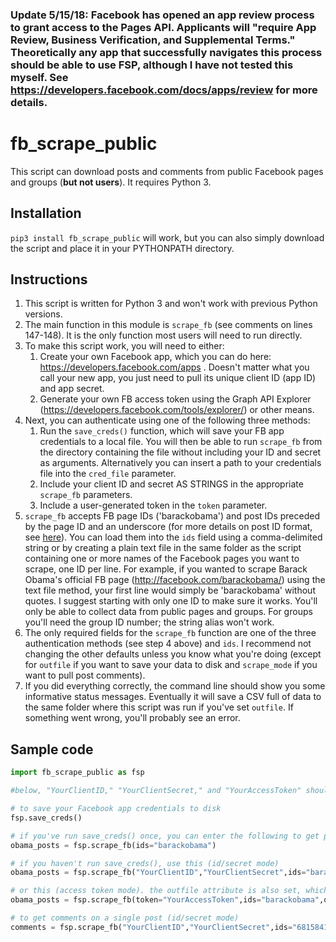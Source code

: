 ### Update 5/15/18: Facebook has opened an app review process to grant access to the Pages API. Applicants will "require App Review, Business Verification, and Supplemental Terms." Theoretically any app that successfully navigates this process should be able to use FSP, although I have not tested this myself. See https://developers.facebook.com/docs/apps/review for more details.

# fb_scrape_public

This script can download posts and comments from public Facebook pages and groups (__but not users__). It requires Python 3.

Installation
------------

``pip3 install fb_scrape_public`` will work, but you can also simply download the script and place it in your PYTHONPATH directory.

Instructions
------------

1.    This script is written for Python 3 and won't work with previous Python versions.
2.    The main function in this module is ```scrape_fb``` (see comments on lines 147-148). It is the only function most users will need to run directly.
3.    To make this script work, you will need to either:
      1. Create your own Facebook app, which you can do here: https://developers.facebook.com/apps . Doesn't matter what you call your new app, you just need to pull its unique client ID (app ID) and app secret.
      2. Generate your own FB access token using the Graph API Explorer (https://developers.facebook.com/tools/explorer/) or other means. 
4.    Next, you can authenticate using one of the following three methods:
      1. Run the ```save_creds()``` function, which will save your FB app credentials to a local file. You will then be able to run ```scrape_fb``` from the directory containing the file without including your ID and secret as arguments. Alternatively you can insert a path to your credentials file into the ```cred_file``` parameter.
      2. Include your client ID and secret AS STRINGS in the appropriate ```scrape_fb``` parameters. 
      3. Include a user-generated token in the ```token``` parameter. 
5.    ```scrape_fb``` accepts FB page IDs ('barackobama') and post IDs preceded by the page ID and an underscore (for more details on post ID format, see [here](https://stackoverflow.com/questions/31353591/how-should-we-retrieve-an-individual-post-now-that-post-id-is-deprecated-in-v)). You can load them into the ```ids``` field using a comma-delimited string or by creating a plain text file in the same folder as the script containing one or more names of the Facebook pages you want to scrape, one ID per line. For example, if you wanted to scrape Barack Obama's official FB page (http://facebook.com/barackobama/) using the text file method, your first line would simply be 'barackobama' without quotes. I suggest starting with only one ID to make sure it works. You'll only be able to collect data from public pages and groups. For groups you'll need the group ID number; the string alias won't work.
6.    The only required fields for the ```scrape_fb``` function are one of the three authentication methods (see step 4 above) and ```ids```. I recommend not changing the other defaults unless you know what you're doing (except for ```outfile``` if you want to save your data to disk and ```scrape_mode``` if you want to pull post comments).
7.    If you did everything correctly, the command line should show you some informative status messages. Eventually it will save a CSV full of data to the same folder where this script was run if you've set ```outfile```. If something went wrong, you'll probably see an error.

Sample code
-----------

```python
import fb_scrape_public as fsp

#below, "YourClientID," "YourClientSecret," and "YourAccessToken" should be your actual client ID, secret, and access token

# to save your Facebook app credentials to disk
fsp.save_creds() 

# if you've run save_creds() once, you can enter the following to get page posts:
obama_posts = fsp.scrape_fb(ids="barackobama") 

# if you haven't run save_creds(), use this (id/secret mode)
obama_posts = fsp.scrape_fb("YourClientID","YourClientSecret",ids="barackobama") 

# or this (access token mode). the outfile attribute is also set, which means the data will be saved to disk
obama_posts = fsp.scrape_fb(token="YourAccessToken",ids="barackobama",outfile='obama_posts.csv') 

# to get comments on a single post (id/secret mode)
comments = fsp.scrape_fb("YourClientID","YourClientSecret",ids="6815841748_10154508876046749",scrape_mode="comments") 
```

